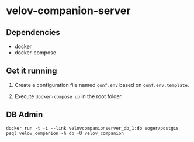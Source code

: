 # velov-companion-server


## Dependencies

- docker
- docker-compose

## Get it running

1. Create a configuration file named `conf.env` based on `conf.env.template`.

2. Execute `docker-compose up` in the root folder.

## DB Admin

`docker run -t -i --link velovcompanionserver_db_1:db eoger/postgis psql velov_companion -h db -U velov_companion`